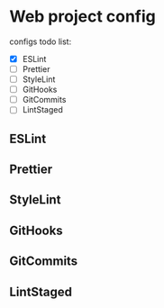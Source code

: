# Web project config 

configs todo list: 

-[x] ESLint    
-[ ] Prettier    
-[ ] StyleLint  
-[ ] GitHooks    
-[ ] GitCommits    
-[ ] LintStaged

## ESLint

## Prettier

## StyleLint

## GitHooks

## GitCommits

## LintStaged

